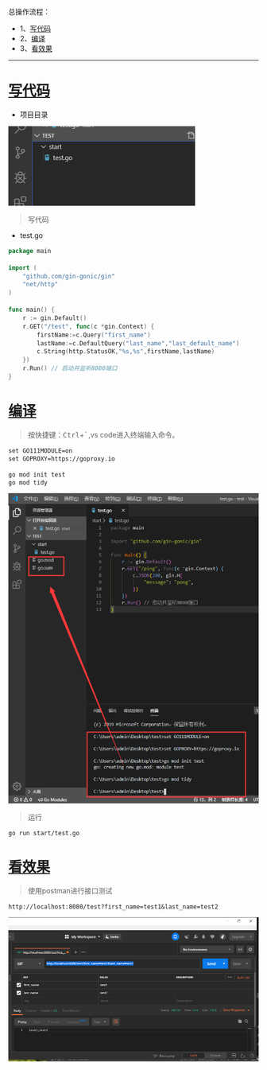 总操作流程：
- 1、[写代码](#go-01)
- 2、[编译](#go-02)
- 3、[看效果](#go-03)

***

# <a name="go-01" href="#" >写代码</a>

- 项目目录

![](image/1-1.png)

> 写代码

- test.go

```go
package main

import (
	"github.com/gin-gonic/gin"
	"net/http"
)

func main() {
	r := gin.Default() 
	r.GET("/test", func(c *gin.Context) {
		firstName:=c.Query("first_name")
		lastName:=c.DefaultQuery("last_name","last_default_name")
		c.String(http.StatusOK,"%s,%s",firstName,lastName)
	})
	r.Run() // 启动并监听8080端口
}
```

# <a name="go-02" href="#" >编译</a>

> 按快捷键：<kbd>Ctrl</kbd>+<kbd>`</kbd>,vs code进入终端输入命令。

```shell
set GO111MODULE=on
set GOPROXY=https://goproxy.io

go mod init test
go mod tidy

```

![](image/1-2.png)

> 运行

```shell
go run start/test.go
```

# <a name="go-03" href="#" >看效果</a>

> 使用postman进行接口测试

```shell
http://localhost:8080/test?first_name=test1&last_name=test2
```

![](image/6-1.png)